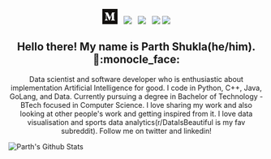 <p align='center'>
<a href="https://medium.com/@parthshukla285"><img height="30" src="https://github.com/ParthS28/ParthS28/blob/master/images/medium.png"></a>&nbsp;&nbsp;
<a href="https://twitter.com/parthshukla28"><img height="30" src="https://github.com/stephenajulu/WaylonWalker/blob/main/icon/twitter.png?raw=true"></a>&nbsp;&nbsp;
<a href="https://instagram.com/parthshukla_28"><img height="30" src="https://github.com/stephenajulu/WaylonWalker/blob/main/icon/instagram.jpg?raw=true"></a>&nbsp;&nbsp;
<a href="https://www.linkedin.com/in/parth-shukla-857223191/"><img height="30" src="https://github.com/stephenajulu/WaylonWalker/blob/main/icon/linkedin.png?raw=true"></a>
<a href="https://www.buymeacoffee.com/parthshukla28"><img height="30" src="https://github.com/WaylonWalker/WaylonWalker/blob/main/icon/by-me-a-coffee.png"></a>
</p>

<h2 align="center">Hello there! My name is Parth Shukla(he/him). 👋:monocle_face:</h2>
<p align="center">
Data scientist and software developer who is enthusiastic about implementation Artificial Intelligence for good. I code in Python, C++, Java, GoLang, and Data. Currently pursuing a degree in Bachelor of Technology - BTech focused in Computer Science. I love sharing my work and also looking at other people's work and getting inspired from it. I love data visualisation and sports data analytics(r/DataIsBeautiful is my fav subreddit). Follow me on twitter and linkedin!
</p>

![Parth's Github Stats](https://github-readme-stats.vercel.app/api?username=ParthS28&show_icons=true&theme=vue-dark)
